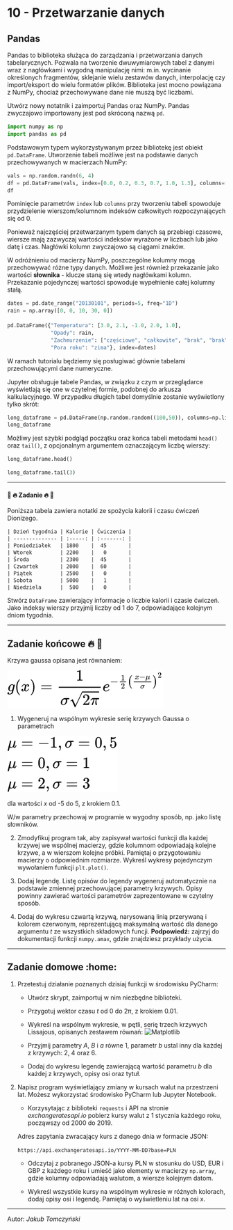 # 10 - Przetwarzanie danych

## Pandas

Pandas to biblioteka służąca do zarządzania i przetwarzania danych tabelarycznych. Pozwala na tworzenie dwuwymiarowych tabel z danymi wraz z nagłówkami i wygodną manipulację nimi: m.in. wycinanie określonych fragmentów, sklejanie wielu zestawów danych, interpolację czy import/eksport do wielu formatów plików. Biblioteka jest mocno powiązana z NumPy, chociaż przechowywane dane nie muszą być liczbami.

Utwórz nowy notatnik i zaimportuj Pandas oraz NumPy. Pandas zwyczajowo importowany jest pod skróconą nazwą `pd`.

```python
import numpy as np
import pandas as pd
```

Podstawowym typem wykorzystywanym przez bibliotekę jest obiekt `pd.DataFrame`. Utworzenie tabeli możliwe jest na podstawie danych przechowywanych w macierzach NumPy:

```python
vals = np.random.randn(6, 4)
df = pd.DataFrame(vals, index=[0.0, 0.2, 0.3, 0.7, 1.0, 1.3], columns=["A", "B", "C", "D"])
df
```

Pominięcie parametrów `index` lub `columns` przy tworzeniu tabeli spowoduje przydzielenie wierszom/kolumnom indeksów całkowitych rozpoczynających się od 0.

Ponieważ najczęściej przetwarzanym typem danych są przebiegi czasowe, wiersze mają zazwyczaj wartości indeksów wyrażone w liczbach lub jako datę i czas. Nagłówki kolumn zwyczajowo są ciągami znaków.

W odróżnieniu od macierzy NumPy, poszczególne kolumny mogą przechowywać różne typy danych. Możliwe jest również przekazanie jako wartości **słownika** - klucze staną się wtedy nagłówkami kolumn. Przekazanie pojedynczej wartości spowoduje wypełnienie całej kolumny stałą.

```python
dates = pd.date_range("20130101", periods=5, freq="1D")
rain = np.array([0, 0, 10, 30, 0])

pd.DataFrame({"Temperatura": [3.0, 2.1, -1.0, 2.0, 1.0],
              "Opady": rain,
              "Zachmurzenie": ["częściowe", "całkowite", "brak", "brak", "częściowe"],
              "Pora roku": "zima"}, index=dates)
```

W ramach tutorialu będziemy się posługiwać głównie tabelami przechowującymi dane numeryczne.

Jupyter obsługuje tabele Pandas, w związku z czym w przeglądarce wyświetlają się one w czytelnej formie, podobnej do arkusza kalkulacyjnego. W przypadku długich tabel domyślnie zostanie wyświetlony tylko skrót:

```python
long_dataframe = pd.DataFrame(np.random.random((100,50)), columns=np.linspace(10, 500, 50))
long_dataframe
```

Możliwy jest szybki podgląd początku oraz końca tabeli metodami `head()` oraz `tail()`, z opcjonalnym argumentem oznaczającym liczbę wierszy:

```python
long_dataframe.head()
```

```python
long_dataframe.tail(3)
```

---

#### :hammer: :fire: Zadanie :fire: :hammer:

Poniższa tabela zawiera notatki ze spożycia kalorii i czasu ćwiczeń Dionizego.

```
| Dzień tygodnia | Kalorie | Ćwiczenia |
| -------------- | :-----: | :-------: |
| Poniedziałek   | 1800    |  45       |
| Wtorek         | 2200    |   0       |
| Środa          | 2300    |  45       |
| Czwartek       | 2000    |  60       |
| Piątek         | 2500    |   0       |
| Sobota         | 5000    |   1       |
| Niedziela      |  500    |   0       |
```

Stwórz `DataFrame` zawierający informacje o liczbie kalorii i czasie ćwiczeń. Jako indeksy wierszy przyjmij liczby od 1 do 7, odpowiadające kolejnym dniom tygodnia.

---

## Zadanie końcowe :fire: :hammer:

Krzywa gaussa opisana jest równaniem:

![Równanie krzywej Gaussa](_images/10/gauss.svg)

1. Wygeneruj na wspólnym wykresie serię krzywych Gaussa o parametrach

![Parametry krzywych Gaussa](_images/10/gauss_params.svg)

dla wartości *x* od -5 do 5, z krokiem 0.1.

W/w parametry przechowaj w programie w wygodny sposób, np. jako listę słowników.

2. Zmodyfikuj program tak, aby zapisywał wartości funkcji dla każdej krzywej we wspólnej macierzy, gdzie kolumnom odpowiadają kolejne krzywe, a w wierszom kolejne próbki. Pamiętaj o przygotowaniu macierzy o odpowiednim rozmiarze. Wykreśl wykresy pojedynczym wywołaniem funkcji `plt.plot()`.

3. Dodaj legendę. Listę opisów do legendy wygeneruj automatycznie na podstawie zmiennej przechowującej parametry krzywych. Opisy powinny zawierać wartości parametrów zaprezentowane w czytelny sposób.

4. Dodaj do wykresu czwartą krzywą, narysowaną linią przerywaną i kolorem czerwonym, reprezentującą maksymalną wartość dla danego argumentu *t* ze wszystkich składowych funcji. **Podpowiedź:** zajrzyj do dokumentacji funkcji `numpy.amax`, gdzie znajdziesz przykłady użycia.





---

## Zadanie domowe :home:

1. Przetestuj działanie poznanych dzisiaj funkcji w środowisku PyCharm:

    * Utwórz skrypt, zaimportuj w nim niezbędne biblioteki.
    
    * Przygotuj wektor czasu *t* od 0 do 2π, z krokiem 0.01.
    
    * Wykreśl na wspólnym wykresie, w pętli, serię trzech krzywych Lissajous, opisanych zestawem równań: 
![Matplotlib](_images/10/lissajous.png)

    * Przyjmij parametry *A*, *B* i *a* równe 1, parametr *b* ustal inny dla każdej z krzywych: 2, 4 oraz 6.
    
    * Dodaj do wykresu legendę zawierającą wartość parametru *b* dla każdej z krzywych, opisy osi oraz tytuł.

2. Napisz program wyświetlający zmiany w kursach walut na przestrzeni lat. Możesz wykorzystać środowisko PyCharm lub Jupyter Notebook.

    * Korzysytając z biblioteki `requests` i API na stronie *exchangeratesapi.io* pobierz kursy walut z 1 stycznia każdego roku, począwszy od 2000 do 2019.

    Adres zapytania zwracający kurs z danego dnia w formacie JSON:
    
    `https://api.exchangeratesapi.io/YYYY-MM-DD?base=PLN`

    * Odczytaj z pobranego JSON-a kursy PLN w stosunku do USD, EUR i GBP z każdego roku i umieść jako elementy w macierzy `np.array`, gdzie kolumny odpowiadają walutom, a wiersze kolejnym datom.

    * Wykreśl wszystkie kursy na wspólnym wykresie w różnych kolorach, dodaj opisy osi i legendę. Pamiętaj o wyświetleniu lat na osi x.

 
---

Autor: *Jakub Tomczyński*
